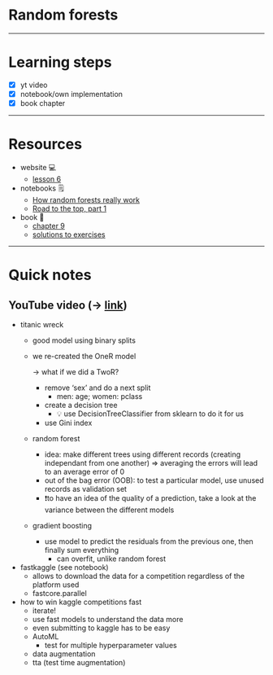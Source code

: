# Random forests

---

# Learning steps

- [x]  yt video
- [x]  notebook/own implementation
- [x]  book chapter

---

# Resources

- website 💻
    - [lesson 6](https://course.fast.ai/Lessons/lesson6.html)
- notebooks 🗒️
    - [How random forests really work](https://www.kaggle.com/code/jhoward/how-random-forests-really-work/)
    - [Road to the top, part 1](https://www.kaggle.com/code/jhoward/first-steps-road-to-the-top-part-1)
- book 📘
    - [chapter 9](https://github.com/fastai/fastbook/blob/master/09_tabular.ipynb)
    - [solutions to exercises](https://forums.fast.ai/t/fastbook-chapter-6-questionnaire-solutions-wiki/69922)

---

# Quick notes

## YouTube video (→ [link](https://www.youtube.com/watch?v=AdhG64NF76E&list=PLfYUBJiXbdtSvpQjSnJJ_PmDQB_VyT5iU&index=7))

- titanic wreck
    - good model using binary splits
    - we re-created the OneR model
        
        → what if we did a TwoR?
        
        - remove ‘sex’ and do a next split
            - men: age; women: pclass
        - create a decision tree
            - 💡 use DecisionTreeClassifier from sklearn to do it for us
        - use Gini index
    - random forest
        - idea: make different trees using different records (creating independant from one another) ⇒ averaging the errors will lead to an average error of 0
        - out of the bag error (OOB): to test a particular model, use unused records as validation set
        - ❗to have an idea of the quality of a prediction, take a look at the variance between the different models
    - gradient boosting
        - use model to predict the residuals from the previous one, then finally sum everything
            - can overfit, unlike random forest
- fastkaggle (see notebook)
    - allows to download the data for a competition regardless of the platform used
    - fastcore.parallel
- how to win kaggle competitions fast
    - iterate!
    - use fast models to understand the data more
    - even submitting to kaggle has to be easy
    - AutoML
        - test for multiple hyperparameter values
    - data augmentation
    - tta (test time augmentation)